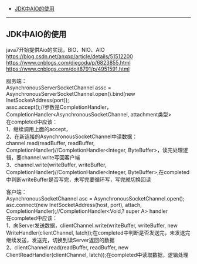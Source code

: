 - [JDK中AIO的使用](#JDK中AIO的使用)


-------------------------------------------------------------------------
## JDK中AIO的使用


java7开始提供Aio的实现，BIO、NIO、AIO  
https://blog.csdn.net/anxpp/article/details/51512200  
https://www.cnblogs.com/diegodu/p/6823855.html  
https://www.cnblogs.com/doit8791/p/4951591.html  
    
  
    
  
服务端：  
 AsynchronousServerSocketChannel assc = AsynchronousServerSocketChannel.open().bind(new InetSocketAddress(port));  
        assc.accept();//参数是CompletionHandler，CompletionHandler<AsynchronousSocketChannel, attachment类型>  
        在completed中应该：  
        1、继续调用上面的accept，  
        2、在新连接的AsynchronousSocketChannel中读数据：channel.read(readBuffer, readBuffer, CompletionHandler)//CompletionHandler<Integer, ByteBuffer>，读完处理逻辑，要channel.write写回客户端  
        3、channel.write(writeBuffer, writeBuffer, CompletionHandler)//CompletionHandler<Integer, ByteBuffer>,在completed中判断writeBuffer是否写完，未写完要循环写，写完就切换回读  
    
  
    
  
客户端：  
AsynchronousSocketChannel  asc =  AsynchronousSocketChannel.open();  
    asc.connect(new InetSocketAddress(host, port), attach, CompletionHandler);//CompletionHandler<Void,? super A> handler  
    在completed中应该：  
    1、向Server发送数据，clientChannel.write(writeBuffer, writeBuffer, new WriteHandler(clientChannel, latch));在completed中判断是否发送完，未发送完继续发送，发送完，切换到读Server返回的数据  
    2、clientChannel.read(readBuffer, readBuffer, new ClientReadHandler(clientChannel, latch));在completed中读取数据，逻辑处理  
    
   
